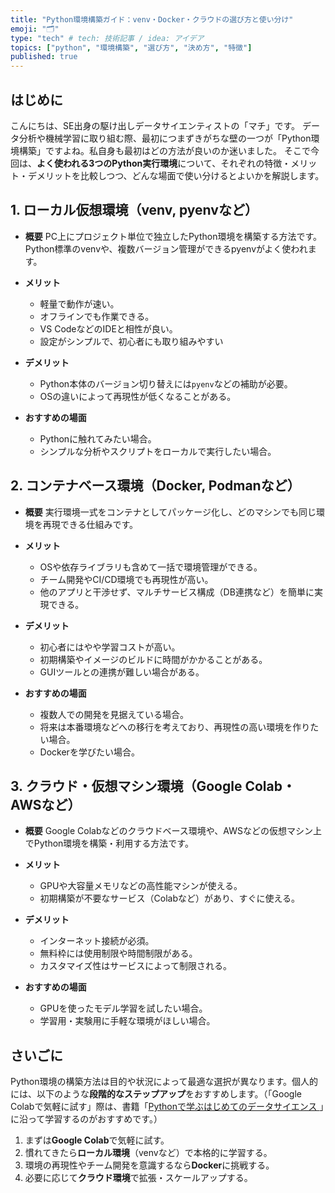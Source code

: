 ```yaml
---
title: "Python環境構築ガイド：venv・Docker・クラウドの選び方と使い分け"
emoji: "🗂"
type: "tech" # tech: 技術記事 / idea: アイデア
topics: ["python", "環境構築", "選び方", "決め方", "特徴"]
published: true
---
```

## はじめに
こんにちは、SE出身の駆け出しデータサイエンティストの「マチ」です。
データ分析や機械学習に取り組む際、最初につまずきがちな壁の一つが「Python環境構築」ですよね。私自身も最初はどの方法が良いのか迷いました。
そこで今回は、**よく使われる3つのPython実行環境**について、それぞれの特徴・メリット・デメリットを比較しつつ、どんな場面で使い分けるとよいかを解説します。



## 1. ローカル仮想環境（venv, pyenvなど）
- **概要**
PC上にプロジェクト単位で独立したPython環境を構築する方法です。Python標準のvenvや、複数バージョン管理ができるpyenvがよく使われます。

- **メリット**
  - 軽量で動作が速い。
  - オフラインでも作業できる。
  - VS CodeなどのIDEと相性が良い。
  - 設定がシンプルで、初心者にも取り組みやすい

- **デメリット**
  - Python本体のバージョン切り替えには`pyenv`などの補助が必要。
  - OSの違いによって再現性が低くなることがある。

- **おすすめの場面**
  - Pythonに触れてみたい場合。
  - シンプルな分析やスクリプトをローカルで実行したい場合。



## 2. コンテナベース環境（Docker, Podmanなど）
- **概要**
実行環境一式をコンテナとしてパッケージ化し、どのマシンでも同じ環境を再現できる仕組みです。

- **メリット**
  - OSや依存ライブラリも含めて一括で環境管理ができる。
  - チーム開発やCI/CD環境でも再現性が高い。
  - 他のアプリと干渉せず、マルチサービス構成（DB連携など）を簡単に実現できる。

- **デメリット**
  - 初心者にはやや学習コストが高い。
  - 初期構築やイメージのビルドに時間がかかることがある。
  - GUIツールとの連携が難しい場合がある。

- **おすすめの場面**
  - 複数人での開発を見据えている場合。
  - 将来は本番環境などへの移行を考えており、再現性の高い環境を作りたい場合。
  - Dockerを学びたい場合。




## 3. クラウド・仮想マシン環境（Google Colab・AWSなど）
- **概要**
Google Colabなどのクラウドベース環境や、AWSなどの仮想マシン上でPython環境を構築・利用する方法です。

- **メリット**
  - GPUや大容量メモリなどの高性能マシンが使える。
  - 初期構築が不要なサービス（Colabなど）があり、すぐに使える。

- **デメリット**
  - インターネット接続が必須。
  - 無料枠には使用制限や時間制限がある。
  - カスタマイズ性はサービスによって制限される。

- **おすすめの場面**
  - GPUを使ったモデル学習を試したい場合。
  - 学習用・実験用に手軽な環境がほしい場合。



## さいごに
Python環境の構築方法は目的や状況によって最適な選択が異なります。個人的には、以下のような**段階的なステップアップ**をおすすめします。（「Google Colabで気軽に試す」際は、書籍「[Pythonで学ぶはじめてのデータサイエンス ](https://amzn.asia/d/9Cf0ztS)」に沿って学習するのがおすすめです。）
1. まずは**Google Colab**で気軽に試す。
2. 慣れてきたら**ローカル環境**（venvなど）で本格的に学習する。
3. 環境の再現性やチーム開発を意識するなら**Docker**に挑戦する。
4. 必要に応じて**クラウド環境**で拡張・スケールアップする。


